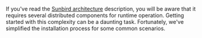 <!---
Installation Overview
-->
If you've read the [Sunbird architecture](/architecture) description, you will be aware that it requires several distributed components for runtime operation. Getting started with this complexity can be a daunting task. Fortunately, we've simplified the installation process for some common scenarios.